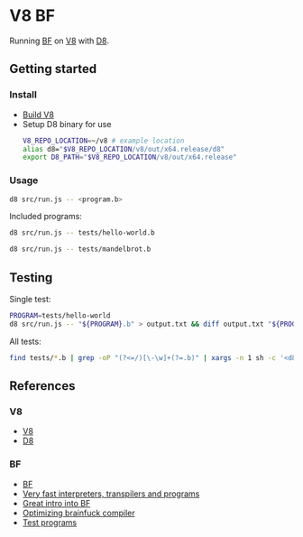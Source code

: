 # V8 BF

Running [BF](https://esolangs.org/wiki/Brainfuck) on [V8](https://v8.dev/) with [D8](https://v8.dev/docs/d8).

## Getting started

### Install

- [Build V8](https://v8.dev/docs/build)
- Setup D8 binary for use
  ```bash
  V8_REPO_LOCATION=~/v8 # example location
  alias d8="$V8_REPO_LOCATION/v8/out/x64.release/d8"
  export D8_PATH="$V8_REPO_LOCATION/v8/out/x64.release"
  ```

### Usage

```bash
d8 src/run.js -- <program.b>
```

Included programs:

```bash
d8 src/run.js -- tests/hello-world.b
```

```bash
d8 src/run.js -- tests/mandelbrot.b
```

## Testing

Single test:

```bash
PROGRAM=tests/hello-world
d8 src/run.js -- "${PROGRAM}.b" > output.txt && diff output.txt "${PROGRAM}.txt" && echo "\033[0;32mPass\033[0m" || echo "\033[0;31mFail\033[0m"
```

All tests:

```bash
find tests/*.b | grep -oP "(?<=/)[\-\w]+(?=.b)" | xargs -n 1 sh -c '<d8-executable-location> src/run.js -- tests/$0.b > output.txt && diff output.txt tests/$0.txt && echo Passed $0 test! || echo Failed $0 test!'
```

## References

### V8

- [V8](https://v8.dev/)
- [D8](https://v8.dev/docs/d8)

### BF

- [BF](https://esolangs.org/wiki/Brainfuck)
- [Very fast interpreters, transpilers and programs](https://github.com/rdebath/Brainfuck)
- [Great intro into BF](https://gist.github.com/roachhd/dce54bec8ba55fb17d3a)
- [Optimizing brainfuck compiler](https://www.nayuki.io/page/optimizing-brainfuck-compiler)
- [Test programs](http://brainfuck.org/tests.b)
